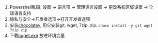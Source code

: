 1. Powershell乱码: 设置 -> 语言项 -> 管理语言设置 -> 更改系统区域设置 -> 全球语言支持
2. 隐私与安全->开发者选项->打开开发者选项
3. 安装[chocolatey](https://chocolatey.org/install), 用它安装git, wget, 7zip, zip. ```choco install -y git wget 7zip zip```
4. 下载[nuget.exe](https://dist.nuget.org/win-x86-commandline/latest/nuget.exe) 放进环境变量